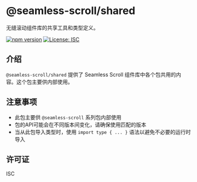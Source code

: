 # @seamless-scroll/shared

无缝滚动组件库的共享工具和类型定义。

[![npm version](https://img.shields.io/npm/v/@seamless-scroll/shared.svg?style=flat)](https://www.npmjs.com/package/@seamless-scroll/shared)
[![License: ISC](https://img.shields.io/badge/License-ISC-blue.svg)](https://opensource.org/licenses/ISC)

## 介绍

`@seamless-scroll/shared` 提供了 Seamless Scroll 组件库中各个包共用的内容。这个包主要供内部使用。

## 注意事项

- 此包主要供 `@seamless-scroll` 系列包内部使用
- 包的API可能会在不同版本间变化，请确保使用匹配的版本
- 当从此包导入类型时，使用 `import type { ... }` 语法以避免不必要的运行时导入

## 许可证

ISC
